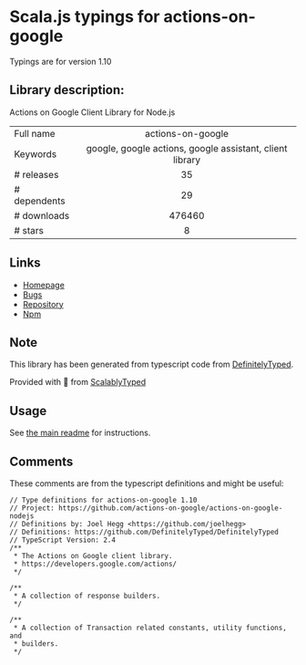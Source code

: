 
# Scala.js typings for actions-on-google

Typings are for version 1.10

## Library description:
Actions on Google Client Library for Node.js

|                    |                 |
| ------------------ | :-------------: |
| Full name          | actions-on-google |
| Keywords           | google, google actions, google assistant, client library |
| # releases         | 35 |
| # dependents       | 29 |
| # downloads        | 476460 |
| # stars            | 8 |

## Links
- [Homepage](https://github.com/actions-on-google/actions-on-google-nodejs#readme)
- [Bugs](https://github.com/actions-on-google/actions-on-google-nodejs/issues)
- [Repository](https://github.com/actions-on-google/actions-on-google-nodejs)
- [Npm](https://www.npmjs.com/package/actions-on-google)
    


## Note
This library has been generated from typescript code from [DefinitelyTyped](https://definitelytyped.org).

Provided with :purple_heart: from [ScalablyTyped](https://github.com/oyvindberg/ScalablyTyped)

## Usage
See [the main readme](../../readme.md) for instructions.

## Comments

These comments are from the typescript definitions and might be useful:
```
// Type definitions for actions-on-google 1.10
// Project: https://github.com/actions-on-google/actions-on-google-nodejs
// Definitions by: Joel Hegg <https://github.com/joelhegg>
// Definitions: https://github.com/DefinitelyTyped/DefinitelyTyped
// TypeScript Version: 2.4
/**
 * The Actions on Google client library.
 * https://developers.google.com/actions/
 */

/**
 * A collection of response builders.
 */

/**
 * A collection of Transaction related constants, utility functions, and
 * builders.
 */


```

